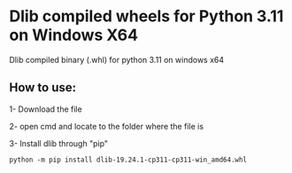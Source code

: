 # Dlib compiled wheels for Python 3.11 on Windows X64
Dlib compiled binary (.whl) for python 3.11 on windows x64

## How to use:

1- Download the file

2- open cmd and locate to the folder where the file is

3- Install dlib through "pip"

```
python -m pip install dlib-19.24.1-cp311-cp311-win_amd64.whl 
```
